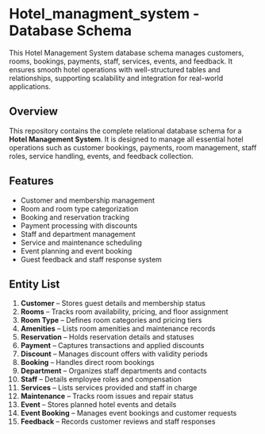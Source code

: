 # Hotel_managment_system - Database Schema
This Hotel Management System database schema manages customers, rooms, bookings, payments, staff, services, events, and feedback. It ensures smooth hotel operations with well-structured tables and relationships, supporting scalability and integration for real-world applications.



## Overview
This repository contains the complete relational database schema for a **Hotel Management System**. It is designed to manage all essential hotel operations such as customer bookings, payments, room management, staff roles, service handling, events, and feedback collection.

## Features
- Customer and membership management  
- Room and room type categorization  
- Booking and reservation tracking  
- Payment processing with discounts  
- Staff and department management  
- Service and maintenance scheduling  
- Event planning and event booking  
- Guest feedback and staff response system  

## Entity List
1. **Customer** – Stores guest details and membership status  
2. **Rooms** – Tracks room availability, pricing, and floor assignment  
3. **Room Type** – Defines room categories and pricing tiers  
4. **Amenities** – Lists room amenities and maintenance records  
5. **Reservation** – Holds reservation details and statuses  
6. **Payment** – Captures transactions and applied discounts  
7. **Discount** – Manages discount offers with validity periods  
8. **Booking** – Handles direct room bookings  
9. **Department** – Organizes staff departments and contacts  
10. **Staff** – Details employee roles and compensation  
11. **Services** – Lists services provided and staff in charge  
12. **Maintenance** – Tracks room issues and repair status  
13. **Event** – Stores planned hotel events and details  
14. **Event Booking** – Manages event bookings and customer requests  
15. **Feedback** – Records customer reviews and staff responses  





